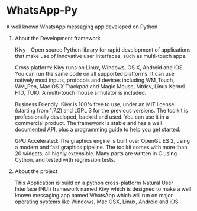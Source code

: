 # WhatsApp-Py
A well known WhatsApp messaging app developed on Python

1. About the Development framework

    Kivy - Open source Python library for rapid development of applications
    that make use of innovative user interfaces, such as multi-touch apps. 
    
    Cross platform:
    Kivy runs on Linux, Windows, OS X, Android and iOS. You can run the same code on all supported platforms.
    It can use natively most inputs, protocols and devices including WM_Touch, WM_Pen, Mac OS X Trackpad and Magic Mouse, Mtdev, Linux Kernel HID, TUIO. A multi-touch mouse simulator is included.
    
    Business Friendly:
    Kivy is 100% free to use, under an MIT license (starting from 1.7.2) and LGPL 3 for the previous versions. The toolkit is professionally developed, backed and used. You can use it in a commercial product.
    The framework is stable and has a well documented API, plus a programming guide to help you get started.
    
    GPU Accelerated:
    The graphics engine is built over OpenGL ES 2, using a modern and fast graphics pipeline.
    The toolkit comes with more than 20 widgets, all highly extensible. Many parts are written in C using Cython, and tested with regression tests.

2. About the project

    This Application is build on a python cross-platform Natural User Interface (NUI) framework named Kivy which is designed to make a well known messaging app named WhatsApp which will run on major operating systems like Windows, Mac OSX, Linux, Android and iOS.
